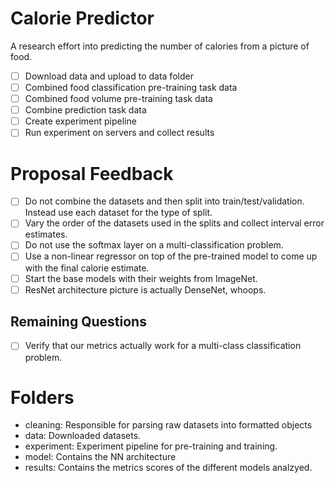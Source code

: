 # Calorie Predictor
A research effort into predicting the number of calories from a picture of food.

- [ ] Download data and upload to data folder
- [ ] Combined food classification pre-training task data
- [ ] Combined food volume pre-training task data
- [ ] Combine prediction task data
- [ ] Create experiment pipeline
- [ ] Run experiment on servers and collect results

# Proposal Feedback
- [ ] Do not combine the datasets and then split into train/test/validation. Instead use each dataset for the type of split.
- [ ] Vary the order of the datasets used in the splits and collect interval error estimates.
- [ ] Do not use the softmax layer on a multi-classification problem.
- [ ] Use a non-linear regressor on top of the pre-trained model to come up with the final calorie estimate.
- [ ] Start the base models with their weights from ImageNet.
- [ ] ResNet architecture picture is actually DenseNet, whoops.

## Remaining Questions
- [ ] Verify that our metrics actually work for a multi-class classification problem.


# Folders
- cleaning: Responsible for parsing raw datasets into formatted objects
- data: Downloaded datasets.
- experiment: Experiment pipeline for pre-training and training.
- model: Contains the NN architecture
- results: Contains the metrics scores of the different models analzyed. 

